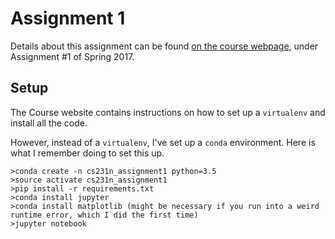 # Assignment 1

Details about this assignment can be found [on the course webpage](http://cs231n.github.io/), under Assignment #1 of Spring 2017.

## Setup

The Course website contains instructions on how to set up a `virtualenv` and install all the code.

However, instead of a `virtualenv`, I've set up a `conda` environment.  Here is what I remember doing to set this up.


```
>conda create -n cs231n_assignment1 python=3.5
>source activate cs231n_assignment1
>pip install -r requirements.txt
>conda install jupyter
>conda install matplotlib (might be necessary if you run into a weird runtime error, which I did the first time)
>jupyter notebook
```


